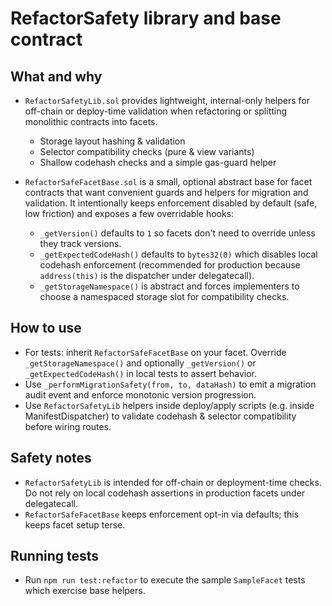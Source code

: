 # RefactorSafety library and base contract

## What and why
- `RefactorSafetyLib.sol` provides lightweight, internal-only helpers for off-chain or deploy-time
  validation when refactoring or splitting monolithic contracts into facets.
  - Storage layout hashing & validation
  - Selector compatibility checks (pure & view variants)
  - Shallow codehash checks and a simple gas-guard helper

- `RefactorSafeFacetBase.sol` is a small, optional abstract base for facet contracts that
  want convenient guards and helpers for migration and validation. It intentionally keeps
  enforcement disabled by default (safe, low friction) and exposes a few overridable hooks:
  - `_getVersion()` defaults to `1` so facets don't need to override unless they track versions.
  - `_getExpectedCodeHash()` defaults to `bytes32(0)` which disables local codehash enforcement
    (recommended for production because `address(this)` is the dispatcher under delegatecall).
  - `_getStorageNamespace()` is abstract and forces implementers to choose a namespaced storage
    slot for compatibility checks.

## How to use
- For tests: inherit `RefactorSafeFacetBase` on your facet. Override `_getStorageNamespace()` and
  optionally `_getVersion()` or `_getExpectedCodeHash()` in local tests to assert behavior.
- Use `_performMigrationSafety(from, to, dataHash)` to emit a migration audit event and enforce
  monotonic version progression.
- Use `RefactorSafetyLib` helpers inside deploy/apply scripts (e.g. inside ManifestDispatcher)
  to validate codehash & selector compatibility before wiring routes.

## Safety notes
- `RefactorSafetyLib` is intended for off-chain or deployment-time checks. Do not rely on
  local codehash assertions in production facets under delegatecall.
- `RefactorSafeFacetBase` keeps enforcement opt-in via defaults; this keeps facet setup terse.

## Running tests
- Run `npm run test:refactor` to execute the sample `SampleFacet` tests which exercise base helpers.
